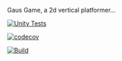 Gaus Game, a 2d vertical platformer...


[![Unity Tests](https://github.com/nwabear/GausGame/actions/workflows/unit-tests.yml/badge.svg)](https://github.com/nwabear/GausGame/actions/workflows/unit-tests.yml)

[![codecov](https://codecov.io/gh/nwabear/GausGame/branch/main/graph/badge.svg?token=20Q36NU3A0)](https://codecov.io/gh/nwabear/GausGame)

[![Build](https://github.com/nwabear/GausGame/actions/workflows/main.yml/badge.svg)](https://github.com/nwabear/GausGame/actions/workflows/main.yml)